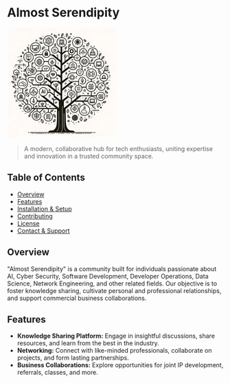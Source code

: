 # Almost Serendipity

![Almost Serendipity Logo](profile/Tree.png) 

> A modern, collaborative hub for tech enthusiasts, uniting expertise and innovation in a trusted community space.

## Table of Contents
- [Overview](#overview)
- [Features](#features)
- [Installation & Setup](#installation--setup)
- [Contributing](#contributing)
- [License](#license)
- [Contact & Support](#contact--support)

## Overview

"Almost Serendipity" is a community built for individuals passionate about AI, Cyber Security, Software Development, Developer Operations, Data Science, Network Engineering, and other related fields. Our objective is to foster knowledge sharing, cultivate personal and professional relationships, and support commercial business collaborations.

## Features

- **Knowledge Sharing Platform:** Engage in insightful discussions, share resources, and learn from the best in the industry.
- **Networking:** Connect with like-minded professionals, collaborate on projects, and form lasting partnerships.
- **Business Collaborations:** Explore opportunities for joint IP development, referrals, classes, and more.

